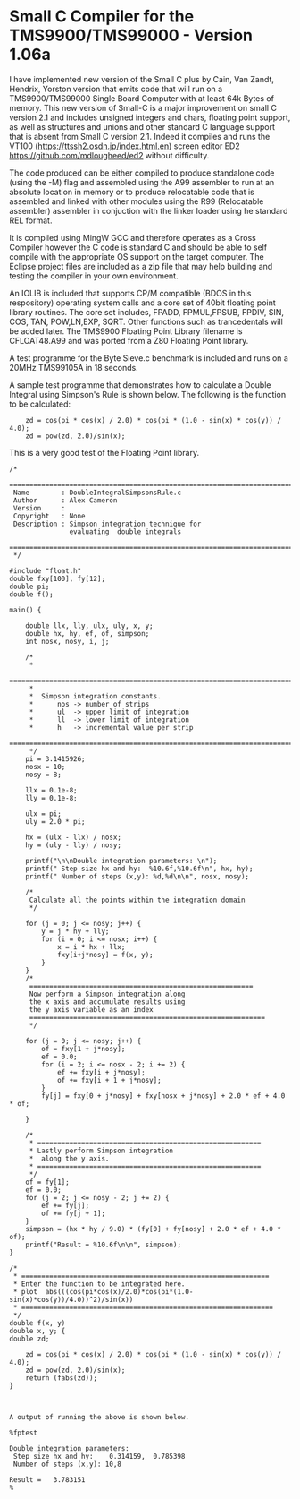 # Small C Compiler for the TMS9900/TMS99000 - Version 1.06a
I have implemented new version of the Small C plus by  Cain, Van Zandt, Hendrix, Yorston version that emits code that will run on a TMS9900/TMS99000 
Single Board Computer with at least 64k Bytes of memory.   This new version of Small-C is a major improvement on small C version 2.1 and includes unsigned integers and chars, floating point support, as well as structures and unions and other standard C language support that is absent from Small C version 2.1.  Indeed it compiles and runs the VT100 (https://ttssh2.osdn.jp/index.html.en) screen editor ED2 https://github.com/mdlougheed/ed2  without difficulty.

The code produced can be either compiled to produce standalone code (using the -M) flag and assembled using the A99 assembler to run at an absolute location in memory or to produce relocatable code that is assembled and linked with other modules using the R99 (Relocatable assembler) assembler in conjuction with the linker loader using he standard REL format.

It is compiled using MingW GCC and therefore operates as a Cross Compiler however the C code is standard C and 
should be able to self compile with the appropriate OS support on the target computer.  The Eclipse project files are included as a zip file that
may help building and testing the compiler in your own environment.

An IOLIB is included that supports CP/M compatible (BDOS in this respository) operating system calls and a core set of 40bit floating point library routines.  The core set includes, FPADD, FPMUL,FPSUB, FPDIV, SIN, COS, TAN, POW,LN,EXP, SQRT.   Other functions such as trancedentals will be added later.  The TMS9900 Floating Point Library filename is CFLOAT48.A99 and was ported from a Z80 Floating Point library.

A test programme for the Byte Sieve.c benchmark is included and runs on a 20MHz TMS99105A in 18 seconds.

A sample test programme that demonstrates how to calculate a Double Integral using Simpson's Rule is shown below.   The following is the function to be calculated:

```
	zd = cos(pi * cos(x) / 2.0) * cos(pi * (1.0 - sin(x) * cos(y)) / 4.0);
	zd = pow(zd, 2.0)/sin(x);
```

This is a very good test of the Floating Point library.

```
/*
 ============================================================================
 Name        : DoubleIntegralSimpsonsRule.c
 Author      : Alex Cameron
 Version     :
 Copyright   : None
 Description : Simpson integration technique for
 	 	 	   evaluating  double integrals
 ============================================================================
 */

#include "float.h"
double fxy[100], fy[12];
double pi;
double f();

main() {

	double llx, lly, ulx, uly, x, y;
	double hx, hy, ef, of, simpson;
	int nosx, nosy, i, j;

	/*
	 *
	============================================================================
	 *
	 *	Simpson integration constants.
	 *		nos -> number of strips
	 *		ul  -> upper limit of integration
	 *		ll  -> lower limit of integration
	 *		h   -> incremental value per strip
	 =============================================================================
	 */
	pi = 3.1415926;
	nosx = 10;
	nosy = 8;

	llx = 0.1e-8;
	lly = 0.1e-8;

	ulx = pi;
	uly = 2.0 * pi;

	hx = (ulx - llx) / nosx;
	hy = (uly - lly) / nosy;

	printf("\n\nDouble integration parameters: \n");
	printf(" Step size hx and hy:  %10.6f,%10.6f\n", hx, hy);
	printf(" Number of steps (x,y): %d,%d\n\n", nosx, nosy);

	/*
	 Calculate all the points within the integration domain
	 */

	for (j = 0; j <= nosy; j++) {
		y = j * hy + lly;
		for (i = 0; i <= nosx; i++) {
			x = i * hx + llx;
			fxy[i+j*nosy] = f(x, y);
		}
	}
	/*
	 ========================================================
	 Now perform a Simpson integration along
	 the x axis and accumulate results using
	 the y axis variable as an index
	 ===========================================================
	 */

	for (j = 0; j <= nosy; j++) {
		of = fxy[1 + j*nosy];
		ef = 0.0;
		for (i = 2; i <= nosx - 2; i += 2) {
			ef += fxy[i + j*nosy];
			of += fxy[i + 1 + j*nosy];
		}
		fy[j] = fxy[0 + j*nosy] + fxy[nosx + j*nosy] + 2.0 * ef + 4.0 * of;

	}

	/*
	 * ========================================================
	 * Lastly perform Simpson integration
	 *  along the y axis.
	 * ========================================================
	 */
	of = fy[1];
	ef = 0.0;
	for (j = 2; j <= nosy - 2; j += 2) {
		ef += fy[j];
		of += fy[j + 1];
	}
	simpson = (hx * hy / 9.0) * (fy[0] + fy[nosy] + 2.0 * ef + 4.0 * of);
	printf("Result = %10.6f\n\n", simpson);
}

/*
 * ==============================================================
 * Enter the function to be integrated here.
 * plot  abs(((cos(pi*cos(x)/2.0)*cos(pi*(1.0-sin(x)*cos(y))/4.0))^2)/sin(x))
 * ===============================================================
 */
double f(x, y)
double x, y; {
double zd;

	zd = cos(pi * cos(x) / 2.0) * cos(pi * (1.0 - sin(x) * cos(y)) / 4.0);
	zd = pow(zd, 2.0)/sin(x);
	return (fabs(zd));
}



```
```
A output of running the above is shown below.

%fptest

Double integration parameters: 
 Step size hx and hy:    0.314159,  0.785398
 Number of steps (x,y): 10,8

Result =   3.783151
%
```

